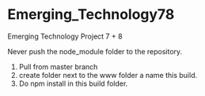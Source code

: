 # Emerging_Technology78
Emerging Technology Project 7 + 8

Never push the node_module folder to the repository.

1) Pull from master branch
2) create folder next to the www folder a name this build. 
3) Do npm install in this build folder.
